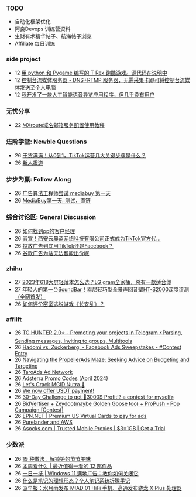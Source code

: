 ### TODO
-  自动化框架优化
-  阿良Devops 训练营资料
-  生财有术精华帖子、航海帖子浏览
-  Affiliate 每日训练

### side project
<!-- sideproject:START -->
-  12 [用 python 和 Pygame 编写的 T Rex 跑酷游戏。源代码在说明中](https://www.youtube.com/watch?v=pZySIXSelCA)
-  12 [控制台流媒体服务器 - DNS+RTMP 服务器，无需采集卡即可将控制台流媒体发送至个人电脑](https://github.com/Aioros/console-streaming-server)
-  12 [我开发了一款人工智能语音导览应用程序，但几乎没有用户](https://www.reddit.com/r/SideProject/comments/18gpp0e/ive_built_an_ai_audio_tour_app_but_have_almost_no/)<!-- sideproject:END -->


### 无忧分享
<!-- ruyo:START -->
-  22 [MXroute域名邮箱服务配置使用教程](https://51.ruyo.net/18648.html)<!-- ruyo:END -->

### 进阶学堂: Newbie Questions
<!-- advertcn1:START -->
-  26 [干货满满！从0到1，TikTok运营几大关键步骤是什么？](https://www.advertcn.com/thread-114830-1-1.html)
-  26 [新人报道](https://www.advertcn.com/thread-114829-1-1.html)<!-- advertcn1:END -->

### 步步为赢: Follow Along
<!-- advertcn2:START -->
-  26 [广告算法工程师尝试 mediabuy 第一天](https://www.advertcn.com/thread-114834-1-1.html)
-  26 [MediaBuy第一天: 测试，直链](https://www.advertcn.com/thread-114833-1-1.html)<!-- advertcn2:END -->

### 综合讨论区: General Discussion
<!-- advertcn3:START -->
-  26 [如何找到pp的客户经理](https://www.advertcn.com/thread-114827-1-1.html)
-  26 [官宣！西安云晨蓝网络科技有限公司正式成为TikTok官方代...](https://www.advertcn.com/thread-114825-1-1.html)
-  26 [投放广告到底用TikTok还是Facebook？](https://www.advertcn.com/thread-114824-1-1.html)
-  26 [谷歌广告为啥无法智能出价呢](https://www.advertcn.com/thread-114822-1-1.html)<!-- advertcn3:END -->


### zhihu
<!-- zhihu:START -->
-  27 [2023年618大屏轻薄本怎么选？LG gram全家桶，总有一款适合你](http://zhuanlan.zhihu.com/p/632641888?utm_campaign=rss&utm_medium=rss&utm_source=rss&utm_content=title)
-  27 [年轻人的第一台SoundBar！索尼轻巧型全景声回音壁HT-S2000深度评测（全网首发）](http://zhuanlan.zhihu.com/p/630990296?utm_campaign=rss&utm_medium=rss&utm_source=rss&utm_content=title)
-  26 [如何评价密室逃脱游戏《长安乱》？](http://www.zhihu.com/question/563950552/answer/3045961312?utm_campaign=rss&utm_medium=rss&utm_source=rss&utm_content=title)<!-- zhihu:END -->

### afflift
<!-- afflift:START -->
-  26 [TG HUNTER 2.0⭐ - Promoting your projects in Telegram ⚡️Parsing, Sending messages, Inviting to groups, Multitools](https://afflift.com/f/threads/tg-hunter-2-0%E2%AD%90-promoting-your-projects-in-telegram-%E2%9A%A1%EF%B8%8Fparsing-sending-messages-inviting-to-groups-multitools.13045/)
-  26 [Hadomi vs. Zuckerberg: - Facebook Ads Sweepstakes - #Contest Entry](https://afflift.com/f/threads/hadomi-vs-zuckerberg-facebook-ads-sweepstakes-contest-entry.12846/)
-  26 [Navigating the PropellerAds Maze: Seeking Advice on Budgeting and Targeting](https://afflift.com/f/threads/navigating-the-propellerads-maze-seeking-advice-on-budgeting-and-targeting.13041/)
-  26 [TaroAds Ad Network](https://afflift.com/f/threads/taroads-ad-network.13042/)
-  26 [Adsterra Promo Codes &lpar;April 2024&rpar;](https://afflift.com/f/threads/adsterra-promo-codes-april-2024.12961/)
-  26 [Let&#39;s Crack MGID Nutra 🚀](https://afflift.com/f/threads/lets-crack-mgid-nutra-%F0%9F%9A%80.12967/)
-  26 [We now offer USDT payment!](https://afflift.com/f/threads/we-now-offer-usdt-payment.13038/)
-  26 [30-Day Challenge to get 🎯3000$ Profit⁉ a contest for myself✊](https://afflift.com/f/threads/30-day-challenge-to-get-%F0%9F%8E%AF3000-profit%E2%81%89-a-contest-for-myself%E2%9C%8A.9419/)
-  26 [BidVertiser + Zeydoo&lpar;maybe Golden Goose too&rpar; + ProPush - Pop Campaign [Contest]](https://afflift.com/f/threads/bidvertiser-zeydoo-maybe-golden-goose-too-propush-pop-campaign-contest.12895/)
-  26 [EPN.NET | Premium US Virtual Cards to pay for ads](https://afflift.com/f/threads/epn-net-premium-us-virtual-cards-to-pay-for-ads.11362/)
-  26 [Purelander and AWS](https://afflift.com/f/threads/purelander-and-aws.13044/)
-  26 [Asocks.com | Trusted Mobile Proxies | $3=1GB | Get a Trial](https://afflift.com/f/threads/asocks-com-trusted-mobile-proxies-3-1gb-get-a-trial.12806/)<!-- afflift:END -->

### 少数派
<!-- sspai:START -->
-  26 [19 种做法，解锁笋的节节美味](https://sspai.com/prime/story/bamboo-shoots-recipes)
-  26 [本周看什么 | 最近值得一看的 12 部作品](https://sspai.com/post/88382)
-  26 [一日一技 | Windows 11 满地广告：教你如何关闭它](https://sspai.com/post/88373)
-  26 [什么是笔记的理想形态？个人笔记系统折腾手记](https://sspai.com/post/87490)
-  26 [派早报：水月雨发布 MIAD 01 HiFi 手机、高通发布骁龙 X Plus 处理器](https://sspai.com/post/88364)<!-- sspai:END -->
